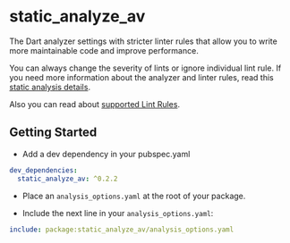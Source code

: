 # static_analyze_av

The Dart analyzer settings with stricter linter rules that allow you to write more maintainable code and improve performance.

You can always change the severity of lints or ignore individual lint rule. If you need more information about the analyzer and linter rules, read this [static analysis details](https://dart.dev/guides/language/analysis-options).

Also you can read about [supported Lint Rules](https://dart-lang.github.io/linter/lints/).

## Getting Started

- Add a dev dependency in your pubspec.yaml

```yaml
dev_dependencies:
  static_analyze_av: ^0.2.2
```

- Place an `analysis_options.yaml` at the root of your package.

- Include the next line in your `analysis_options.yaml`:

```yaml
include: package:static_analyze_av/analysis_options.yaml
```